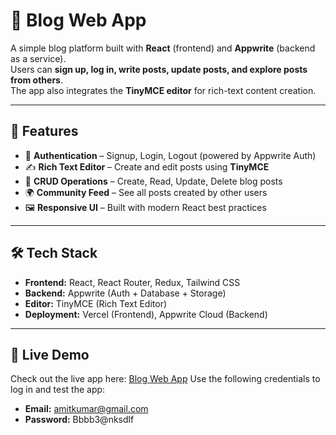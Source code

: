 # 📝 Blog Web App  

A simple blog platform built with **React** (frontend) and **Appwrite** (backend as a service).  
Users can **sign up, log in, write posts, update posts, and explore posts from others**.  
The app also integrates the **TinyMCE editor** for rich-text content creation.  

---

## 🚀 Features  
- 🔑 **Authentication** – Signup, Login, Logout (powered by Appwrite Auth)  
- ✍️ **Rich Text Editor** – Create and edit posts using **TinyMCE**  
- 📌 **CRUD Operations** – Create, Read, Update, Delete blog posts  
- 🌍 **Community Feed** – See all posts created by other users  
- 🖼️ **Responsive UI** – Built with modern React best practices  

---

## 🛠️ Tech Stack  
- **Frontend:** React, React Router, Redux, Tailwind CSS  
- **Backend:** Appwrite (Auth + Database + Storage)  
- **Editor:** TinyMCE (Rich Text Editor)  
- **Deployment:** Vercel (Frontend), Appwrite Cloud (Backend)  

---

## 🔗 Live Demo  
Check out the live app here: [Blog Web App](https://blog-appwrite-vishal7580.vercel.app)
Use the following credentials to log in and test the app:  
- **Email:** amitkumar@gmail.com
- **Password:** Bbbb3@nksdlf
